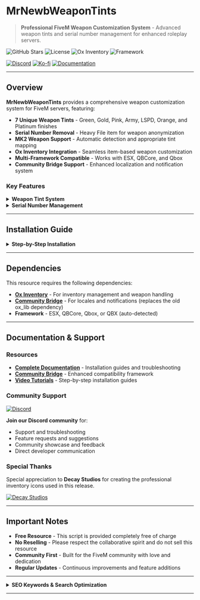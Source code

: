 # MrNewbWeaponTints

> **Professional FiveM Weapon Customization System** - Advanced weapon tints and serial number management for enhanced roleplay servers.

![GitHub Stars](https://img.shields.io/github/stars/MrNewb/MrNewbWeaponTints?style=for-the-badge&color=FFD700) ![License](https://img.shields.io/badge/License-FREE-brightgreen?style=for-the-badge) ![Ox Inventory](https://img.shields.io/badge/Ox_Inventory-Required-red?style=for-the-badge) ![Framework](https://img.shields.io/badge/Framework-ESX%20%7C%20QBCore%20%7C%20Qbox-blue?style=for-the-badge)

[![Discord](https://img.shields.io/discord/1204398264812830720?label=Discord&logo=discord&color=7289DA&style=for-the-badge)](https://discord.gg/mrnewbscripts) [![Ko-fi](https://img.shields.io/badge/Support-Ko--fi-FF5E5B?style=for-the-badge&logo=ko-fi)](https://ko-fi.com/R5R76BIM9) [![Documentation](https://img.shields.io/badge/Docs-GitBook-blue?style=for-the-badge&logo=gitbook)](https://mrnewbs-scrips.gitbook.io/guide)

---

## Overview

**MrNewbWeaponTints** provides a comprehensive weapon customization system for FiveM servers, featuring:

- **7 Unique Weapon Tints** - Green, Gold, Pink, Army, LSPD, Orange, and Platinum finishes
- **Serial Number Removal** - Heavy File item for weapon anonymization
- **MK2 Weapon Support** - Automatic detection and appropriate tint mapping
- **Ox Inventory Integration** - Seamless item-based weapon customization
- **Multi-Framework Compatible** - Works with ESX, QBCore, and Qbox
- **Community Bridge Support** - Enhanced localization and notification system

### Key Features

<details>
<summary><strong>Weapon Tint System</strong></summary>

- **7 Professional Tint Options** with unique visual styles
- **Automatic MK2 Detection** for proper tint application
- **Item-Based Application** through Ox Inventory integration
- **Server Monetization Ready** - Enhance gameplay while generating revenue
- **Visual Enhancement** for improved weapon aesthetics

</details>

<details>
<summary><strong>Serial Number Management</strong></summary>

- **Heavy File Item** for removing weapon serial numbers
- **Enhanced Roleplay** opportunities for criminal activities
- **Ox Inventory Integration** with proper item consumption

</details>

---

## Installation Guide

<details>
<summary><strong>Step-by-Step Installation</strong></summary>

### 1. Add Items to Ox Inventory

Add the following items to your `ox_inventory/data/items.lua` file:

```lua
['newbserialfile'] = { 
	label = 'Heavy File',
	stack = false,
	close = true,
	allowArmed = true,
	weight = 10,
	server = {
		export = 'MrNewbWeaponTints.newbserialfile'
	},
	consume = 0.50
},

['greentint'] = { 
	label = 'Green Weapon Tint',
	stack = false,
	close = true,
	allowArmed = true,
	weight = 10,
	server = {
		export = 'MrNewbWeaponTints.setweapontint',
		tint = 1
	}
},

['goldtint'] = { 
	label = 'Gold Weapon Tint',
	stack = false,
	close = true,
	allowArmed = true,
	weight = 10,
	server = {
		export = 'MrNewbWeaponTints.setweapontint',
		tint = 2
	}
},

['pinktint'] = { 
	label = 'Pink Weapon Tint',
	stack = false,
	close = true,
	allowArmed = true,
	weight = 10,
	server = {
		export = 'MrNewbWeaponTints.setweapontint',
		tint = 3
	}
},

['armytint'] = { 
	label = 'Army Weapon Tint',
	stack = false,
	close = true,
	allowArmed = true,
	weight = 10,
	server = {
		export = 'MrNewbWeaponTints.setweapontint',
		tint = 4
	}
},

['lspdtint'] = { 
	label = 'LSPD Weapon Tint',
	stack = false,
	close = true,
	allowArmed = true,
	weight = 10,
	server = {
		export = 'MrNewbWeaponTints.setweapontint',
		tint = 5
	}
},

['orangetint'] = { 
	label = 'Orange Weapon Tint',
	stack = false,
	close = true,
	allowArmed = true,
	weight = 10,
	server = {
		export = 'MrNewbWeaponTints.setweapontint',
		tint = 6
	}
},

['platinumtint'] = { 
	label = 'Platinum Weapon Tint',
	stack = false,
	close = true,
	allowArmed = true,
	weight = 10,
	server = {
		export = 'MrNewbWeaponTints.setweapontint',
		tint = 7
	}
},
```

### 2. Resource Installation
1. Download and extract the resource to your `resources` folder
2. Add `ensure MrNewbWeaponTints` to your `server.cfg`
3. Restart your server

### 3. Configuration
- Edit `config.lua` to customize settings
- Configure Community Bridge integration
- Set up localization preferences

</details>

---

## Dependencies

This resource requires the following dependencies:

- **[Ox Inventory](https://github.com/overextended/ox_inventory)** - For inventory management and weapon handling
- **[Community Bridge](https://github.com/The-Order-Of-The-Sacred-Framework/community_bridge)** - For locales and notifications (replaces the old ox_lib dependency)
- **Framework** - ESX, QBCore, Qbox, or QBX (auto-detected)

---

## Documentation & Support

### Resources
- **[Complete Documentation](https://mrnewbs-scrips.gitbook.io/guide)** - Installation guides and troubleshooting
- **[Community Bridge](https://github.com/The-Order-Of-The-Sacred-Framework/community_bridge)** - Enhanced compatibility framework
- **[Video Tutorials](https://www.youtube.com/@mrnewb2819)** - Step-by-step installation guides

### Community Support
[![Discord](https://discordapp.com/api/guilds/1204398264812830720/widget.png?style=banner2)](https://discord.gg/mrnewbscripts)

**Join our Discord community** for:
- Support and troubleshooting
- Feature requests and suggestions  
- Community showcase and feedback
- Direct developer communication

### Special Thanks
Special appreciation to **Decay Studios** for creating the professional inventory icons used in this release.

[![Decay Studios](https://i.imgur.com/a6n1J4u.png)](https://discord.gg/yDXZwZPjdN)

---

## Important Notes

- **Free Resource** - This script is provided completely free of charge
- **No Reselling** - Please respect the collaborative spirit and do not sell this resource
- **Community First** - Built for the FiveM community with love and dedication
- **Regular Updates** - Continuous improvements and feature additions

---

<details>
<summary><strong>SEO Keywords & Search Optimization</strong></summary>

**FiveM Scripts:** FiveM scripts • FiveM resources • FiveM development • FiveM server scripts • Custom FiveM scripts • Professional FiveM scripts • FiveM script developer • FiveM lua scripts • Best FiveM scripts • Premium FiveM scripts • Free FiveM scripts • Quality FiveM scripts

**Weapon Customization:** FiveM weapon tints • Weapon customization FiveM • FiveM weapon skins • Weapon modification scripts • FiveM weapon colors • Custom weapon tints • Weapon visual enhancement • FiveM weapon system • Advanced weapon customization • Professional weapon tints

**Framework Compatibility:** ESX scripts • QBCore scripts • Qbox scripts • QBX scripts • QB-Core resources • Multi-framework scripts • ESX resources • QBCore resources • Framework compatibility • Universal FiveM scripts • Cross-framework development • ESX QBCore Qbox compatibility

**Inventory Systems:** ox_inventory scripts • Ox Inventory integration • qb-inventory compatibility • es_extended inventory • Item-based systems • FiveM inventory • Usable items FiveM • Custom items • Item management scripts • Inventory enhancement

**Free Resources:** Free FiveM scripts • Open source FiveM • Community FiveM scripts • No escrow FiveM • Unencrypted scripts • Community resources • Free roleplay scripts • Open source roleplay • Community driven development

**Serial Number System:** FiveM weapon serials • Serial number removal • Heavy file item • Weapon anonymization • Criminal roleplay tools • Weapon tracking system • Serial management FiveM

**Technical Keywords:** Lua programming • Lua scripting • JavaScript FiveM • FiveM NUI • Client-server optimization • Performance optimization • Database integration • Modern FiveM development • Community Bridge • Localization support

**Roleplay Enhancement:** GTA V roleplay • GTA RP scripts • Roleplay server scripts • RP server resources • Immersive roleplay • Professional roleplay scripts • Roleplay enhancement tools • Criminal roleplay • Police roleplay

**Search Tags:** `fivem-scripts` `weapon-tints` `weapon-customization` `ox-inventory` `esx-scripts` `qbcore-scripts` `qbox-scripts` `qbx-scripts` `free-fivem` `lua-programming` `gta5-roleplay` `roleplay-scripts` `community-bridge` `serial-removal` `weapon-enhancement` `fivem-resources` `open-source` `multi-framework` `professional-scripts` `quality-fivem` `free` `ox_inventory` `qbox` `qbx` `qb-core` `qbcore` `fivem` `script` `lua` `mrnewb` `community_bridge` `tints`

</details>

---
